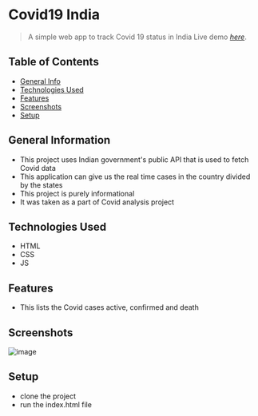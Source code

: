 # Covid19 India
> A simple web app to track Covid 19 status in India
> Live demo [_here_](https://priyadharshinicovid19india.netlify.app/). 

## Table of Contents
* [General Info](#general-information)
* [Technologies Used](#technologies-used)
* [Features](#features)
* [Screenshots](#screenshots)
* [Setup](#setup)



## General Information
- This project uses Indian government's public API that is used to fetch Covid data
- This application can give us the real time cases in the country divided by the states
- This project is purely informational
- It was taken as a part of Covid analysis project

## Technologies Used
- HTML
- CSS
- JS


## Features
- This lists the Covid cases active, confirmed and death


## Screenshots
![image](https://user-images.githubusercontent.com/81974121/147330242-7e2c9304-9f54-4d26-80ae-bc3a07ae14b7.png)


## Setup
- clone the project
- run the index.html file
